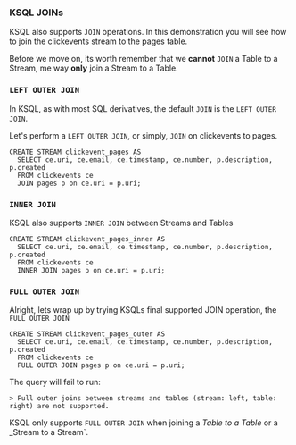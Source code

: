### KSQL JOINs

KSQL also supports `JOIN` operations. In this demonstration you will see how to join the
clickevents stream to the pages table.

Before we move on, its worth remember that we __cannot__ `JOIN` a Table to a Stream, me way
**only** join a Stream to a Table.

### `LEFT OUTER JOIN`

In KSQL, as with most SQL derivatives, the default `JOIN` is the `LEFT OUTER JOIN`.

Let's perform a `LEFT OUTER JOIN`, or simply, `JOIN` on clickevents to pages.

```
CREATE STREAM clickevent_pages AS
  SELECT ce.uri, ce.email, ce.timestamp, ce.number, p.description, p.created
  FROM clickevents ce
  JOIN pages p on ce.uri = p.uri;
```

### `INNER JOIN`

KSQL also supports `INNER JOIN` between Streams and Tables

```
CREATE STREAM clickevent_pages_inner AS
  SELECT ce.uri, ce.email, ce.timestamp, ce.number, p.description, p.created
  FROM clickevents ce
  INNER JOIN pages p on ce.uri = p.uri;
```

### `FULL OUTER JOIN`

Alright, lets wrap up by trying KSQLs final supported JOIN operation, the `FULL OUTER JOIN`

```
CREATE STREAM clickevent_pages_outer AS
  SELECT ce.uri, ce.email, ce.timestamp, ce.number, p.description, p.created
  FROM clickevents ce
  FULL OUTER JOIN pages p on ce.uri = p.uri;
```

The query will fail to run:

`> Full outer joins between streams and tables (stream: left, table: right) are not supported.`

KSQL only supports `FULL OUTER JOIN` when joining a _Table to a Table_ or a _Stream to a Stream`.
